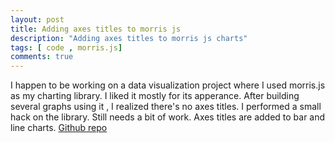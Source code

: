 ```yaml
---
layout: post
title: Adding axes titles to morris js
description: "Adding axes titles to morris js charts"
tags: [ code , morris.js]
comments: true
---
```


I happen to be working on a data visualization project where I used morris.js as my charting library. I liked it mostly for its apperance. After building several graphs using it , I realized there's no axes titles. I performed a small hack on the library. Still needs a bit of work. Axes titles are added to bar and line charts.
[Github repo](https://github.com/lynnUg/morris.js)